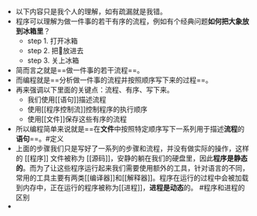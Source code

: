 - 以下内容只是我个人的理解，如有疏漏就是我错。
- 程序可以理解为做一件事的若干有序的流程，例如有个经典问题**如何把大象放到冰箱里**？
	- step 1. 打开冰箱
	- step 2. 把🐘放进去
	- step 3. 关上冰箱
- 简而言之就是==做一件事的若干流程==。
- 而编程就是==分析做一件事的流程并按照顺序写下来的过程==。
- 再来强调以下里面的关键点：流程、有序、写下来。
	- 我们使用[[语句]]描述流程
	- 使用[[程序控制流]]控制程序的执行顺序
	- 使用[[文件]]保存这些有序的流程
- 所以编程简单来说就是==在**文件**中按照特定顺序写下一系列用于描述**流程**的**语句**==。#定义
- 上面的步骤我们只是写好了一系列的步骤和流程，并没有做实际的操作，这样的 [[程序]] 文件被称为 [[源码]]，安静的躺在我们的硬盘里，因此**程序是静态的**。而为了让这些程序运行起来我们需要使用额外的工具，针对语言的不同，常用的工具主要有两类[[编译器]]和[[解释器]]。程序在运行的过程中会被加载到内存中，正在运行的程序被称为[[进程]]，**进程是动态**的。 #程序和进程的区别
-